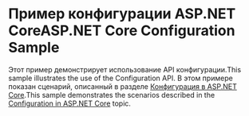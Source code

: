 # <a name="aspnet-core-configuration-sample"></a><span data-ttu-id="2ca5d-101">Пример конфигурации ASP.NET Core</span><span class="sxs-lookup"><span data-stu-id="2ca5d-101">ASP.NET Core Configuration Sample</span></span>

<span data-ttu-id="2ca5d-102">Этот пример демонстрирует использование API конфигурации.</span><span class="sxs-lookup"><span data-stu-id="2ca5d-102">This sample illustrates the use of the Configuration API.</span></span> <span data-ttu-id="2ca5d-103">В этом примере показан сценарий, описанный в разделе [Конфигурация в ASP.NET Core](https://docs.microsoft.com/aspnet/core/fundamentals/configuration).</span><span class="sxs-lookup"><span data-stu-id="2ca5d-103">This sample demonstrates the scenarios described in the [Configuration in ASP.NET Core](https://docs.microsoft.com/aspnet/core/fundamentals/configuration) topic.</span></span>
